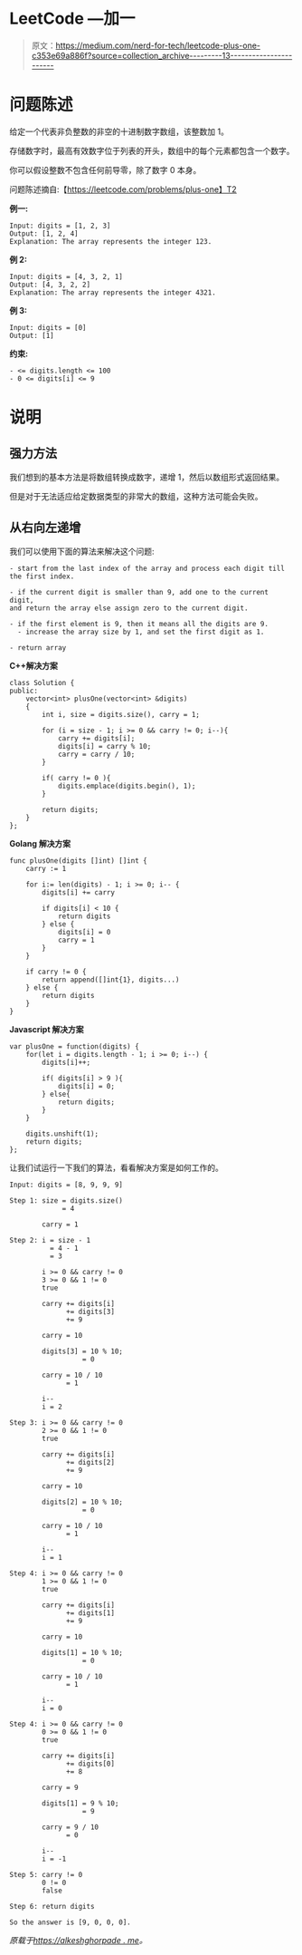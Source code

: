 # LeetCode —加一

> 原文：<https://medium.com/nerd-for-tech/leetcode-plus-one-c353e69a886f?source=collection_archive---------13----------------------->

# 问题陈述

给定一个代表非负整数的非空的十进制数字数组，该整数加 1。

存储数字时，最高有效数字位于列表的开头，数组中的每个元素都包含一个数字。

你可以假设整数不包含任何前导零，除了数字 0 本身。

问题陈述摘自:【https://leetcode.com/problems/plus-one】T2

**例一:**

```
Input: digits = [1, 2, 3]
Output: [1, 2, 4]
Explanation: The array represents the integer 123.
```

**例 2:**

```
Input: digits = [4, 3, 2, 1]
Output: [4, 3, 2, 2]
Explanation: The array represents the integer 4321.
```

**例 3:**

```
Input: digits = [0]
Output: [1]
```

**约束:**

```
- <= digits.length <= 100 
- 0 <= digits[i] <= 9
```

# 说明

## 强力方法

我们想到的基本方法是将数组转换成数字，递增 1，然后以数组形式返回结果。

但是对于无法适应给定数据类型的非常大的数组，这种方法可能会失败。

## 从右向左递增

我们可以使用下面的算法来解决这个问题:

```
- start from the last index of the array and process each digit till the first index.

- if the current digit is smaller than 9, add one to the current digit,
and return the array else assign zero to the current digit.

- if the first element is 9, then it means all the digits are 9.
  - increase the array size by 1, and set the first digit as 1.

- return array
```

**C++解决方案**

```
class Solution {
public:
    vector<int> plusOne(vector<int> &digits)
    {
        int i, size = digits.size(), carry = 1;

        for (i = size - 1; i >= 0 && carry != 0; i--){
            carry += digits[i];
            digits[i] = carry % 10;
            carry = carry / 10;
        }

        if( carry != 0 ){
            digits.emplace(digits.begin(), 1);
        }

        return digits;
    }
};
```

**Golang 解决方案**

```
func plusOne(digits []int) []int {
    carry := 1

    for i:= len(digits) - 1; i >= 0; i-- {
        digits[i] += carry

        if digits[i] < 10 {
            return digits
        } else {
            digits[i] = 0
            carry = 1
        }
    }

    if carry != 0 {
        return append([]int{1}, digits...)
    } else {
        return digits
    }
}
```

**Javascript 解决方案**

```
var plusOne = function(digits) {
    for(let i = digits.length - 1; i >= 0; i--) {
        digits[i]++;

        if( digits[i] > 9 ){
            digits[i] = 0;
        } else{
            return digits;
        }
    }

    digits.unshift(1);
    return digits;
};
```

让我们试运行一下我们的算法，看看解决方案是如何工作的。

```
Input: digits = [8, 9, 9, 9]

Step 1: size = digits.size()
             = 4

        carry = 1

Step 2: i = size - 1
          = 4 - 1
          = 3

        i >= 0 && carry != 0
        3 >= 0 && 1 != 0
        true

        carry += digits[i]
              += digits[3]
              += 9

        carry = 10

        digits[3] = 10 % 10;
                  = 0

        carry = 10 / 10
              = 1

        i--
        i = 2

Step 3: i >= 0 && carry != 0
        2 >= 0 && 1 != 0
        true

        carry += digits[i]
              += digits[2]
              += 9

        carry = 10

        digits[2] = 10 % 10;
                  = 0

        carry = 10 / 10
              = 1

        i--
        i = 1

Step 4: i >= 0 && carry != 0
        1 >= 0 && 1 != 0
        true

        carry += digits[i]
              += digits[1]
              += 9

        carry = 10

        digits[1] = 10 % 10;
                  = 0

        carry = 10 / 10
              = 1

        i--
        i = 0

Step 4: i >= 0 && carry != 0
        0 >= 0 && 1 != 0
        true

        carry += digits[i]
              += digits[0]
              += 8

        carry = 9

        digits[1] = 9 % 10;
                  = 9

        carry = 9 / 10
              = 0

        i--
        i = -1

Step 5: carry != 0
        0 != 0
        false

Step 6: return digits

So the answer is [9, 0, 0, 0].
```

*原载于*[*https://alkeshghorpade . me*](https://alkeshghorpade.me/post/leetcode-plus-one)*。*